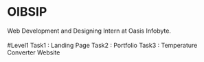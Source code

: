 # OIBSIP
Web Development and Designing Intern at Oasis Infobyte.    <br/>  
#Level1
Task1 : Landing Page
Task2 : Portfolio
Task3 : Temperature Converter Website
